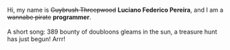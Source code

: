 Hi, my name is ~~Guybrush Threepwood~~ **Luciano Federico Pereira**, and I am a ~~wannabe pirate~~ **programmer**.<br><br>A short song: 389 bounty of doubloons gleams in the sun, a treasure hunt has just begun! Arrr!
